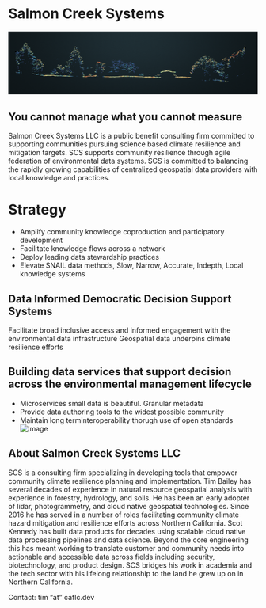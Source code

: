 # Salmon Creek Systems
![image](images/lidar_Xsection.png)
## You cannot manage what you cannot measure
Salmon Creek Systems LLC is a public benefit consulting firm committed to supporting communities pursuing science based climate resilience and mitigation targets.  SCS supports community resilience through agile federation of environmental data systems.  SCS is committed to balancing the rapidly growing capabilities of centralized geospatial data providers with local knowledge and practices.  
# Strategy 
* Amplify community knowledge coproduction and participatory development
* Facilitate knowledge flows across a network
* Deploy leading data stewardship practices
* Elevate SNAIL data methods, Slow, Narrow, Accurate, Indepth, Local knowledge systems
## Data Informed Democratic Decision Support Systems 
Facilitate broad inclusive access and informed engagement with the environmental data infrastructure 
Geospatial data underpins climate resilience efforts 
## Building data services that support decision across the environmental management lifecycle 
* Microservices    small data is beautiful.  Granular metadata 
* Provide data authoring tools to the widest possible community
* Maintain long terminteroperability thorugh use of open standards
![image](images/image6.png)

## About Salmon Creek Systems LLC
SCS is a consulting firm specializing in developing tools that empower community climate resilience planning and implementation.  Tim Bailey has several decades of experience in natural resource geospatial analysis with experience in forestry, hydrology, and soils. He has been an early adopter of lidar, photogrammetry, and cloud native geospatial technologies.  Since 2016 he has served in a number of roles facilitating community climate hazard mitigation and resilience efforts across Northern California. Scot Kennedy has built data products for decades using scalable cloud native data processing pipelines and data science. Beyond the core engineering this has meant working to translate customer and community needs into actionable and accessible data across fields including security, biotechnology, and product design. SCS bridges his work in academia and the tech sector with his lifelong relationship to the land he grew up on in Northern California. 

Contact: tim   “at”  caflc.dev
